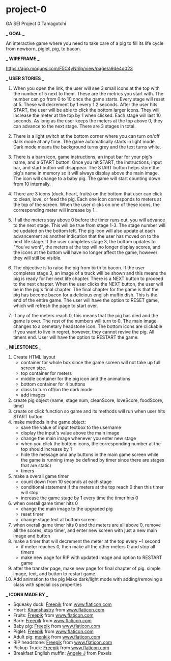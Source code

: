 # project-0

GA SEI Project 0 Tamagotchi

**_ GOAL _**

An interactive game where you need to take care of a pig to fill its life cycle from newborn, piglet, pig, to bacon.

**_ WIREFRAME _**

https://app.moqups.com/F5C4yNrilp/view/page/a9de4d023

**_ USER STORIES _**

1. When you open the link, the user will see 3 small icons at the top with the number of 5 next to them. These are the metrics you start with. The number can go from 0 to 10 once the game starts. Every stage will reset at 5. These will decrement by 1 every 1.2 seconds. After the user hits START, the user will be able to click the bottom larger icons. They will increase the meter at the top by 1 when clicked. Each stage will last 10 seconds. As long as the user keeps the meters at the top above 0, they can advance to the next stage. There are 3 stages in total. 

2. There is a light switch at the bottom corner where you can turn on/off dark mode at any time. The game automatically starts in light mode. Dark mode means the background turns grey and the text turns white.

3. There is a barn icon, game instructions, an input bar for your pig's name, and a START button. Once you hit START, the instructions, input bar, and start button will disappear. The START button helps store the pig's name in memory so it will always display above the main image. The icon will change to a baby pig. The game will start counting down from 10 internally.

4. There are 3 icons (duck, heart, fruits) on the bottom that user can click to clean, love, or feed the pig. Each one icon corresponds to meters at the top of the screen. When the user clicks on one of these icons, the corresponding meter will increase by 1.

5. If all the meters stay above 0 before the timer runs out, you will advance to the next stage. This will be true from stage 1-3. The stage number will be updated on the bottom left. The pig icon will also update at each advancement as another indication that the user has moved on to the next life stage. If the user completes stage 3, the bottom updates to "You've won!", the meters at the top will no longer display scores, and the icons at the bottom will have no longer affect the game, however they will still be visible.

6. The objective is to raise the pig from birth to bacon. If the user completes stage 3, an image of a truck will be shown and this means the pig is ready for her next life chapter. There is a NEXT button to proceed to the next chapter. When the user clicks the NEXT button, the user will be in the pig's final chapter. The final chapter for the game is that the pig has become bacon for a delicious english muffin dish. This is the end of the entire game. The user will have the option to RESET game, which will refresh the page to start over.

7. If any of the meters reach 0, this means that the pig has died and the game is over. The rest of the numbers will turn to 0. The main image changes to a cemetary headstone icon. The bottom icons are clickable if you want to live in regret, however, they cannot revive the pig. All timers end. User will have the option to RESTART the game.

**_ MILESTONES _**

1. Create HTML layout
   - container for whole box since the game screen will not take up full screen size.
   - top container for meters
   - middle container for the pig icon and the animations
   - bottom container for 4 buttons
   - class to turn off/on the dark mode
   - add images
2. create pig object (name, stage num, cleanScore, loveScore, foodScore, time)
3. create on click function so game and its methods will run when user hits START button
4. make methods in the game object:
   - save the value of input textbox to the username 
   - display the input's value above the main image
   - change the main image whenever you enter new stage
   - when you click the bottom icons, the corresponding number at the top should increase by 1
   - hide the message and any buttons in the main game screen while the game is running (may be defined by timer since there are stages that are static)
   - timers
5. make a overall game timer 
   - count down from 10 seconds at each stage
   - conditional statement if the meters at the top reach 0 then this timer will stop
   - increase the game stage by 1 every time the timer hits 0 
6. when overall game timer hits 0
   - change the main image to the upgraded pig
   - reset timer
   - change stage text at bottom screen
7. when overall game timer hits 0 and the meters are all above 0, remove all the scores, stop timer, and enter new screen with just a new main image and button
8. make a timer that will decrement the meter at the top every ~1 second
   - if meter reaches 0, then make all the other meters 0 and stop all timers
   - make new page for RIP with updated image and option to RESTART game
9. after the transfer page, make new page for final chapter of pig. simple image, text, and button to restart game.
10. Add animation to the pig
Make dark/light mode with adding/removing a class with special css properties

**_ ICONS MADE BY _**

<ul>
<li>Squeaky duck: <a href="https://www.freepik.com" title="Freepik">Freepik</a> from <a href="https://www.flaticon.com/" title="Flaticon">www.flaticon.com</a></li>
<li>Heart: <a href="https://www.flaticon.com/authors/kiranshastry" title="Kiranshastry">Kiranshastry</a> from <a href="https://www.flaticon.com/" title="Flaticon">www.flaticon.com</a></li>
<li>Fruits: <a href="https://www.freepik.com" title="Freepik">Freepik</a> from <a href="https://www.flaticon.com/" title="Flaticon">www.flaticon.com</a></li>
<li>Barn: <a href="https://www.freepik.com" title="Freepik">Freepik</a> from <a href="https://www.flaticon.com/" title="Flaticon">www.flaticon.com</a></li>
<li>Baby pig: <a href="https://www.freepik.com" title="Freepik">Freepik</a> from <a href="https://www.flaticon.com/" title="Flaticon">www.flaticon.com</a></li>
<li>Piglet: <a href="https://www.freepik.com" title="Freepik">Freepik</a> from <a href="https://www.flaticon.com/" title="Flaticon">www.flaticon.com</a></li>
<li>Adult pig: <a href="https://www.flaticon.com/authors/monkik" title="monkik">monkik</a> from <a href="https://www.flaticon.com/" title="Flaticon">www.flaticon.com</a></li>
<li>RIP headstone: <a href="https://www.freepik.com" title="Freepik">Freepik</a> from <a href="https://www.flaticon.com/" title="Flaticon">www.flaticon.com</a></li>
<li>Pickup Truck: <a href="https://www.freepik.com" title="Freepik">Freepik</a> from <a href="https://www.flaticon.com/" title="Flaticon">www.flaticon.com</a></li>
<li>Breakfast English muffin: <a href="https://www.pexels.com/@angele-j-35172?utm_content=attributionCopyText&utm_medium=referral&utm_source=pexels">Angele J</a> from <a hred="https://www.pexels.com/photo/bacon-sandwich-on-plate-139746/?utm_content=attributionCopyText&utm_medium=referral&utm_source=pexels">Pexels</a></li>
</ul>
